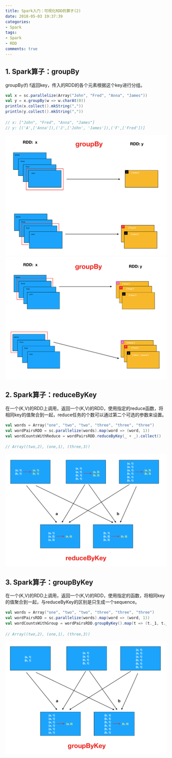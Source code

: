 ```yaml
---
title: Spark入门：可视化RDD的算子(2)
date: 2018-05-03 19:37:39
categories:
- Spark
tags:
- Spark
- RDD
comments: true
---
```


## 1. Spark算子：groupBy

groupBy(f) f返回key，传入的RDD的各个元素根据这个key进行分组。

```scala
val x = sc.parallelize(Array("John", "Fred", "Anna", "James"))
val y = x.groupBy(w => w.charAt(0))
println(x.collect().mkString(","))
println(y.collect().mkString(","))

// x: ["John", "Fred", "Anna", "James"]
// y: [('A',['Anna']),('J',['John', 'James']),('F',['Fred'])]
```

<!--more-->

![](/images/spark-groupby-01.png)
![](/images/spark-groupby-02.png)


## 2. Spark算子：reduceByKey

在一个(K,V)的RDD上调用，返回一个(K,V)的RDD，使用指定的reduce函数，将相同key的值聚合到一起，reduce任务的个数可以通过第二个可选的参数来设置。

```scala
val words = Array("one", "two", "two", "three", "three", "three")
val wordPairsRDD = sc.parallelize(words).map(word => (word, 1))
val wordCountsWithReduce = wordPairsRDD.reduceByKey(_ + _).collect()

// Array((two,2), (one,1), (three,3))
```
![](/images/spark-reducebykey.png)


## 3. Spark算子：groupByKey

在一个(K,V)的RDD上调用，返回一个(K,V)的RDD，使用指定的函数，将相同key的值聚合到一起，与reduceByKey的区别是只生成一个sequence。

```scala
val words = Array("one", "two", "two", "three", "three", "three")
val wordPairsRDD = sc.parallelize(words).map(word => (word, 1))
val wordCountsWithGroup = wordPairsRDD.groupByKey().map(t => (t._1, t._2.sum)).collect()

// Array((two,2), (one,1), (three,3))
```
![](/images/spark-groupbykey.png)
